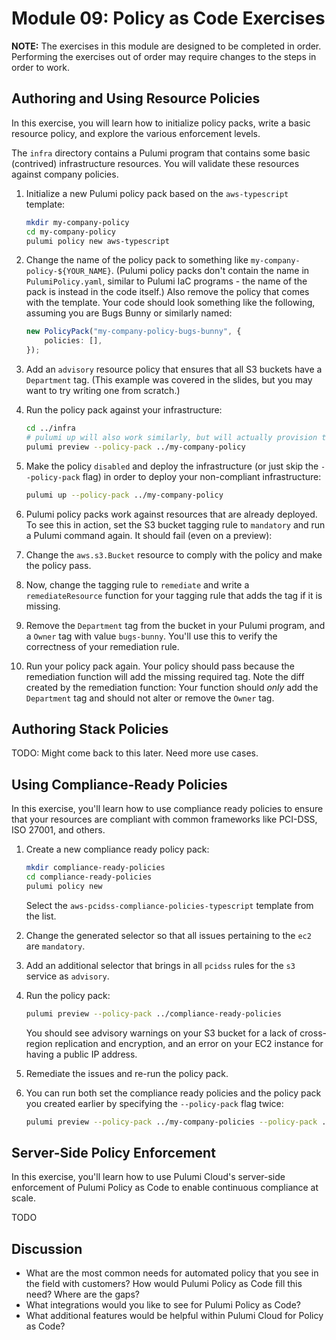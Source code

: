 # Module 09: Policy as Code Exercises

**NOTE:** The exercises in this module are designed to be completed in order. Performing the exercises out of order may require changes to the steps in order to work.

## Authoring and Using Resource Policies

In this exercise, you will learn how to initialize policy packs, write a basic resource policy, and explore the various enforcement levels.

The `infra` directory contains a Pulumi program that contains some basic (contrived) infrastructure resources. You will validate these resources against company policies.

1. Initialize a new Pulumi policy pack based on the `aws-typescript` template:

    ```bash
    mkdir my-company-policy
    cd my-company-policy
    pulumi policy new aws-typescript
    ```

1. Change the name of the policy pack to something like `my-company-policy-${YOUR_NAME}`. (Pulumi policy packs don't contain the name in `PulumiPolicy.yaml`, similar to Pulumi IaC programs - the name of the pack is instead in the code itself.) Also remove the policy that comes with the template. Your code should look something like the following, assuming you are Bugs Bunny or similarly named:

    ```typescript
    new PolicyPack("my-company-policy-bugs-bunny", {
        policies: [],
    });
    ```

1. Add an `advisory` resource policy that ensures that all S3 buckets have a `Department` tag. (This example was covered in the slides, but you may want to try writing one from scratch.)
1. Run the policy pack against your infrastructure:

    ```bash
    cd ../infra
    # pulumi up will also work similarly, but will actually provision the 
    pulumi preview --policy-pack ../my-company-policy
    ```

1. Make the policy `disabled` and deploy the infrastructure (or just skip the `--policy-pack` flag) in order to deploy your non-compliant infrastructure:

    ```bash
    pulumi up --policy-pack ../my-company-policy
    ```

1. Pulumi policy packs work against resources that are already deployed. To see this in action, set the S3 bucket tagging rule to `mandatory` and run a Pulumi command again. It should fail (even on a preview):
1. Change the `aws.s3.Bucket` resource to comply with the policy and make the policy pass.
1. Now, change the tagging rule to `remediate` and write a `remediateResource` function for your tagging rule that adds the tag if it is missing.
1. Remove the `Department` tag from the bucket in your Pulumi program, and a `Owner` tag with value `bugs-bunny`. You'll use this to verify the correctness of your remediation rule.
1. Run your policy pack again. Your policy should pass because the remediation function will add the missing required tag. Note the diff created by the remediation function: Your function should _only_ add the `Department` tag and should not alter or remove the `Owner` tag.

## Authoring Stack Policies

TODO: Might come back to this later. Need more use cases.

## Using Compliance-Ready Policies

In this exercise, you'll learn how to use compliance ready policies to ensure that your resources are compliant with common frameworks like PCI-DSS, ISO 27001, and others.

1. Create a new compliance ready policy pack:

    ```bash
    mkdir compliance-ready-policies
    cd compliance-ready-policies
    pulumi policy new
    ```

    Select the `aws-pcidss-compliance-policies-typescript` template from the list.

1. Change the generated selector so that all issues pertaining to the `ec2` are `mandatory`.
1. Add an additional selector that brings in all `pcidss` rules for the `s3` service as `advisory`.
1. Run the policy pack:

    ```bash
    pulumi preview --policy-pack ../compliance-ready-policies
    ```

    You should see advisory warnings on your S3 bucket for a lack of cross-region replication and encryption, and an error on your EC2 instance for having a public IP address.
1. Remediate the issues and re-run the policy pack.
1. You can run both set the compliance ready policies and the policy pack you created earlier by specifying the `--policy-pack` flag twice:

    ```bash
    pulumi preview --policy-pack ../my-company-policies --policy-pack ../compliance-ready-policies
    ```

## Server-Side Policy Enforcement

In this exercise, you'll learn how to use Pulumi Cloud's server-side enforcement of Pulumi Policy as Code to enable continuous compliance at scale.

TODO

## Discussion

- What are the most common needs for automated policy that you see in the field with customers? How would Pulumi Policy as Code fill this need? Where are the gaps?
- What integrations would you like to see for Pulumi Policy as Code?
- What additional features would be helpful within Pulumi Cloud for Policy as Code?
